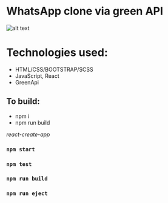 # WhatsApp clone via green API
![alt text]([http://url/to/img.png](https://ibb.co/r0h71cW))

# Technologies used:
- HTML/CSS/BOOTSTRAP/SCSS
- JavaScript, React
- GreenApi

## To build:
- npm i
- npm run build

*react-create-app*

### `npm start`
### `npm test`
### `npm run build`
### `npm run eject`
